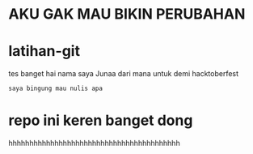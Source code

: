 <h1>AKU GAK MAU BIKIN PERUBAHAN</h1>

# latihan-git

tes banget
hai nama saya Junaa dari mana untuk demi hacktoberfest
```
saya bingung mau nulis apa
```

# repo ini keren banget dong
hhhhhhhhhhhhhhhhhhhhhhhhhhhhhhhhhhhhhhhhh

